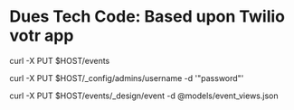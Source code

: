 # Dues Tech Code: Based upon Twilio votr app

curl -X PUT $HOST/events

curl -X PUT $HOST/_config/admins/username -d '"password"'

curl -X PUT $HOST/events/_design/event -d @models/event_views.json

